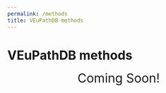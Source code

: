 ```yaml
---
permalink: /methods
title: VEuPathDB methods
---
```

<style>

div.coming-soon {
  font-size: 200%;
  text-align: center;
}

</style>

<h1>VEuPathDB methods</h1>

<div class="static-content"> 
  <div class="coming-soon">
    Coming Soon!
  </div>
</div>


